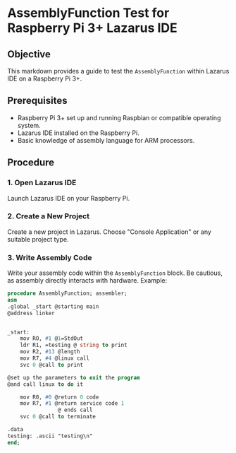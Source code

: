 # AssemblyFunction Test for Raspberry Pi 3+ Lazarus IDE

## Objective
This markdown provides a guide to test the `AssemblyFunction` within Lazarus IDE on a Raspberry Pi 3+.

## Prerequisites
- Raspberry Pi 3+ set up and running Raspbian or compatible operating system.
- Lazarus IDE installed on the Raspberry Pi.
- Basic knowledge of assembly language for ARM processors.

## Procedure

### 1. Open Lazarus IDE
Launch Lazarus IDE on your Raspberry Pi.

### 2. Create a New Project
Create a new project in Lazarus. Choose "Console Application" or any suitable project type.

### 3. Write Assembly Code
Write your assembly code within the `AssemblyFunction` block. Be cautious, as assembly directly interacts with hardware. Example:

```pascal
procedure AssemblyFunction; assembler;
asm
.global _start @starting main
@address linker


_start:
    mov RO, #1 @1=StdOut
    ldr R1, =testing @ string to print
    mov R2, #13 @length
    mov R7, #4 @linux call
    svc 0 @call to print

@set up the parameters to exit the program
@and call linux to do it

    mov R0, #0 @return 0 code
    mov R7, #1 @return service code 1
                @ ends call
    svc 0 @call to terminate

.data
testing: .ascii "testing\n"
end;
